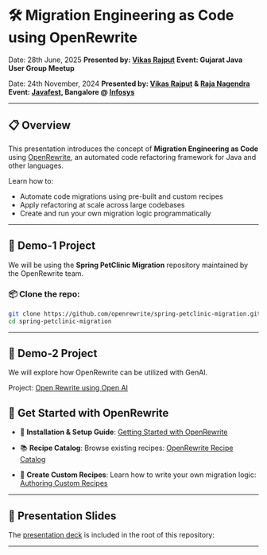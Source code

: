 

# 🛠️ Migration Engineering as Code using OpenRewrite

Date: 28th June, 2025
**Presented by: [Vikas Rajput](https://www.vikasrajput.in/)**
**Event: Gujarat Java User Group Meetup**

Date: 24th November, 2024
**Presented by: [Vikas Rajput](https://www.vikasrajput.in/) & [Raja Nagendra](https://in.linkedin.com/in/nagkumar)**
**Event: [Javafest](https://javafest.org/), Bangalore @ [Infosys](https://www.infosys.com/)**

---

## 📋 Overview

This presentation introduces the concept of **Migration Engineering as Code** using [OpenRewrite](https://openrewrite.org/), an automated code refactoring framework for Java and other languages.

Learn how to:

* Automate code migrations using pre-built and custom recipes
* Apply refactoring at scale across large codebases
* Create and run your own migration logic programmatically

---

## 📂 Demo-1 Project

We will be using the **Spring PetClinic Migration** repository maintained by the OpenRewrite team.

### 📦 Clone the repo:

```bash
git clone https://github.com/openrewrite/spring-petclinic-migration.git
cd spring-petclinic-migration
```

---

## 📂 Demo-2 Project

We will explore how OpenRewrite can be utilized with GenAI.

Project: [Open Rewrite using Open AI](https://github.com/vikasrajputin/migration-engineering/tree/main/demo-2/rewrite-generative-ai-experiment)

## 🚀 Get Started with OpenRewrite

* 🔧 **Installation & Setup Guide**:
  [Getting Started with OpenRewrite](https://docs.openrewrite.org/running-recipes/getting-started)

* 📚 **Recipe Catalog**:
  Browse existing recipes:
  [OpenRewrite Recipe Catalog](https://docs.openrewrite.org/recipes/recipes)

* 🧪 **Create Custom Recipes**:
  Learn how to write your own migration logic:
  [Authoring Custom Recipes](https://docs.openrewrite.org/authoring-recipes)

---

## 📑 Presentation Slides

The [presentation deck](https://github.com/vikasrajputin/migration-engineering/blob/main/MigrationEngineeringPresentation.pptx) is included in the root of this repository:

---

